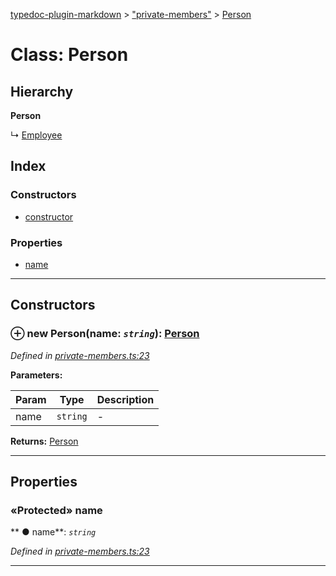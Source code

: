 [typedoc-plugin-markdown](../index.md) > ["private-members"](../modules/_private_members_.md) > [Person](../classes/_private_members_.person.md)



# Class: Person

## Hierarchy

**Person**

↳  [Employee](_private_members_.employee.md)








## Index

### Constructors

* [constructor](_private_members_.person.md#constructor)


### Properties

* [name](_private_members_.person.md#name)



---
## Constructors
<a id="constructor"></a>


### ⊕ **new Person**(name: *`string`*): [Person](_private_members_.person.md)



*Defined in [private-members.ts:23](https://github.com/tgreyuk/typedoc-plugin-markdown/blob/master/tests/src/private-members.ts#L23)*



**Parameters:**

| Param  | Type                | Description  |
| ------ | ------------------- | ------------ |
| name | `string` | - |





**Returns:** [Person](_private_members_.person.md)

---


## Properties
<a id="name"></a>

### «Protected» name

** ●  name**:  *`string`* 

*Defined in [private-members.ts:23](https://github.com/tgreyuk/typedoc-plugin-markdown/blob/master/tests/src/private-members.ts#L23)*





___


